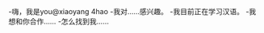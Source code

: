 -嗨，我是you@xiaoyang 4hao
-我对……感兴趣。
-我目前正在学习汉语。
-我想和你合作……
-怎么找到我……

<!---
xiaoyang4hao/xiaoyang4hao是一个特殊的存储库，因为它的'README.md（这个文件）出现在你的GitHub配置文件中。
您可以单击预览链接查看更改。
--->
